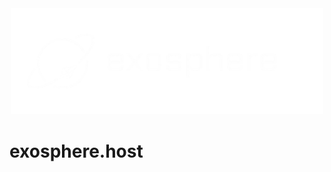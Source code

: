 <div align="center">
  <img src="assests/logo.svg" alt="ExosphereHost Logo" width="500">
</div>

# exosphere.host
